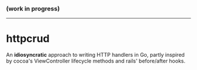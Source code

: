 ### (work in progress)
--------------------

# httpcrud

An **idiosyncratic** approach to writing HTTP handlers in Go, partly inspired
by cocoa's ViewController lifecycle methods and rails' before/after hooks.
